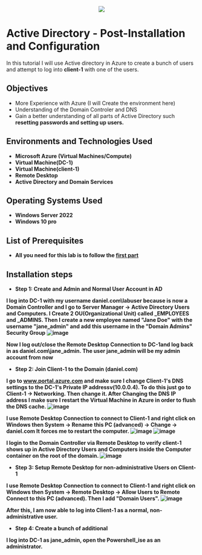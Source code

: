 <p align="center">
<img src="https://rb.gy/hdy7u" />
</p>

<h1>Active Directory - Post-Installation and Configuration</h1>

In this tutorial I will use Active directory in Azure to create a bunch of users and attempt to log into <b>client-1</b> with one of the users.

<h2>Objectives</h2>

-  More Experience with Azure (I will Create the environment here)
-  Understanding of the Domain Controler and DNS
-  Gain a better understanding of all parts of Active Directory such <b>resetting passwords<b> and <b>setting up users<b>.

<h2>Environments and Technologies Used</h2>

- Microsoft Azure (Virtual Machines/Compute)
- Virtual Machine(DC-1)
- Virtual Machine(client-1)
- Remote Desktop
- Active Directory and Domain Services

<h2>Operating Systems Used</h2>

-  Windows Server 2022
-  Windows 10 pro

<h2>List of Prerequisites</h2>

-  All you need for this lab is to follow the <a href="https://github.com/danielbangm/configure-ad">first part </a>

<h2>Installation steps</h2>

-  Step 1: Create and Admin and Normal User Account in AD

I log into DC-1 with my username <b>daniel.com\labuser</b> because is now a Domain Controller and I go to Server Manager -> Active Directory Users and Computers. I Create 2 OU(Organizational Unit) called <b>_EMPLOYEES</b> and <b>_ADMINS</b>. Then I create a new employee named "Jane Doe" with the username "jane_admin" and add this username in the "Domain Admins" Security Group
![image](https://github.com/danielbangm/Users-ad/assets/22795502/6d9afafc-3fcd-4332-bf1c-0049b21961a0)

Now I log out/close the Remote Desktop Connection to DC-1and log back in as <b>daniel.com\jane_admin</b>. The user jane_admin will be my admin account from now

-  Step 2: Join Client-1 to the Domain (daniel.com)

I go to www.portal.azure.com and make sure I change Client-1's DNS settings to the DC-1's Private IP addressv(10.0.0.4). To do this just go to Client-1 -> Networking. Then change it. After Changing the DNS IP address I make sure I restart the Virtual Machine in Azure in order to flush the DNS cache.
![image](https://github.com/danielbangm/Users-ad/assets/22795502/23d2273e-d133-4345-bc7f-aa125cdb8fb6)

I use Remote Desktop Connection to connect to Client-1 and right click on Windows then System -> Rename this PC (advanced) -> Change -> daniel.com  It forces me to restart the computer.
![image](https://github.com/danielbangm/Users-ad/assets/22795502/8b940682-ba5c-4242-8130-04167ed0d093)
![image](https://github.com/danielbangm/Users-ad/assets/22795502/e59aabbe-ee73-47e7-a242-54ab07b31109)

I login to the Domain Controller via Remote Desktop to verify client-1 shows up in Active Directory Users and Computers inside the Computer container on the root of the domain.
![image](https://github.com/danielbangm/Users-ad/assets/22795502/d5d92da7-5b1f-4221-9457-98f2831ae3e1)

-  Step 3: Setup Remote Desktop for non-administrative Users on Client-1

I use Remote Desktop Connection to connect to Client-1 and right click on Windows then System -> Remote Desktop -> Allow Users to Remote Connect to this PC (advanced). Then I add "Domain Users". 
![image](https://github.com/danielbangm/Users-ad/assets/22795502/65e2d8c6-ffe2-4cca-893b-631ecdf56e97)

After this, I am now able to log into Client-1 as a normal, non-administrative user.

-  Step 4: Create a bunch of additional

I log into DC-1 as jane_admin, open the Powershell_ise as an administrator. 



